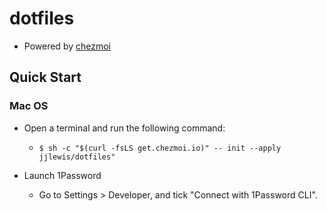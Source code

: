 # dotfiles

- Powered by [chezmoi](https://www.chezmoi.io/)

## Quick Start

### Mac OS

- Open a terminal and run the following command:
  - `$ sh -c "$(curl -fsLS get.chezmoi.io)" -- init --apply jjlewis/dotfiles"`

- Launch 1Password
  - Go to Settings > Developer, and tick "Connect with 1Password CLI".
